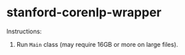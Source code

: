 # stanford-corenlp-wrapper

Instructions:
1. Run `Main` class (may require 16GB or more on large files).
